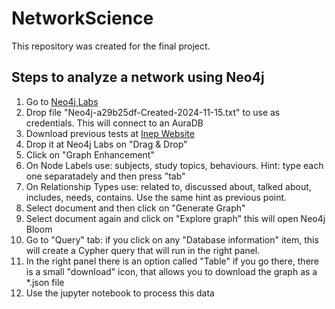 # NetworkScience

This repository was created for the final project.

## Steps to analyze a network using Neo4j
1. Go to [Neo4j Labs](https://llm-graph-builder.neo4jlabs.com/)  
1. Drop file "Neo4j-a29b25df-Created-2024-11-15.txt" to use as credentials. This will connect to an AuraDB
1. Download previous tests at [Inep Website](https://www.gov.br/inep/pt-br/areas-de-atuacao/avaliacao-e-exames-educacionais/enem/provas-e-gabaritos)
1. Drop it at Neo4j Labs on "Drag & Drop"
1. Click on "Graph Enhancement"
1. On Node Labels use: subjects, study topics, behaviours. Hint: type each one separatadely and then press "tab"
1. On Relationship Types use: related to, discussed about, talked about, includes, needs, contains. Use the same hint as previous point.
1. Select document and then click on "Generate Graph"
1. Select document again and click on "Explore graph" this will open Neo4j Bloom
1. Go to "Query" tab: if you click on any "Database information" item, this will create a Cypher query that will run in the right panel.
1. In the right panel there is an option called "Table" if you go there, there is a small "download" icon, that allows you to download the graph as a *.json file
1. Use the jupyter notebook to process this data